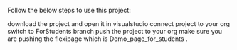 Follow the below steps to use this project:

download the project and open it in visualstudio
connect project to your org
switch to ForStudents branch
push the project to your org
make sure you are pushing the flexipage which is Demo_page_for_students .
